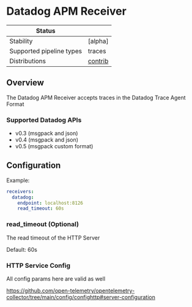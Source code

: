 # Datadog APM Receiver

| Status                   |           |
| ------------------------ | --------- |
| Stability                | [alpha]   |
| Supported pipeline types | traces      |
| Distributions            | [contrib] |

## Overview
The Datadog APM Receiver accepts traces in the Datadog Trace Agent Format

### Supported Datadog APIs

- v0.3 (msgpack and json)
- v0.4 (msgpack and json)
- v0.5 (msgpack custom format)
## Configuration

Example:

```yaml
receivers:
  datadog:
    endpoint: localhost:8126
    read_timeout: 60s
```
### read_timeout (Optional)
The read timeout of the HTTP Server

Default: 60s

### HTTP Service Config

All config params here are valid as well

https://github.com/open-telemetry/opentelemetry-collector/tree/main/config/confighttp#server-configuration


[beta]:https://github.com/open-telemetry/opentelemetry-collector#beta
[contrib]:https://github.com/open-telemetry/opentelemetry-collector-releases/tree/main/distributions/otelcol-contrib
